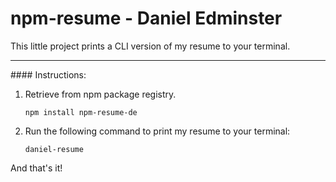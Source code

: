 # npm-resume - Daniel Edminster
This little project prints a CLI version of my resume to your terminal.
<hr>
#### Instructions:

1. Retrieve from npm package registry. 
    ```
    npm install npm-resume-de
    ```
2. Run the following command to print my resume to your terminal:
   ```
   daniel-resume
   ```

And that's it!
